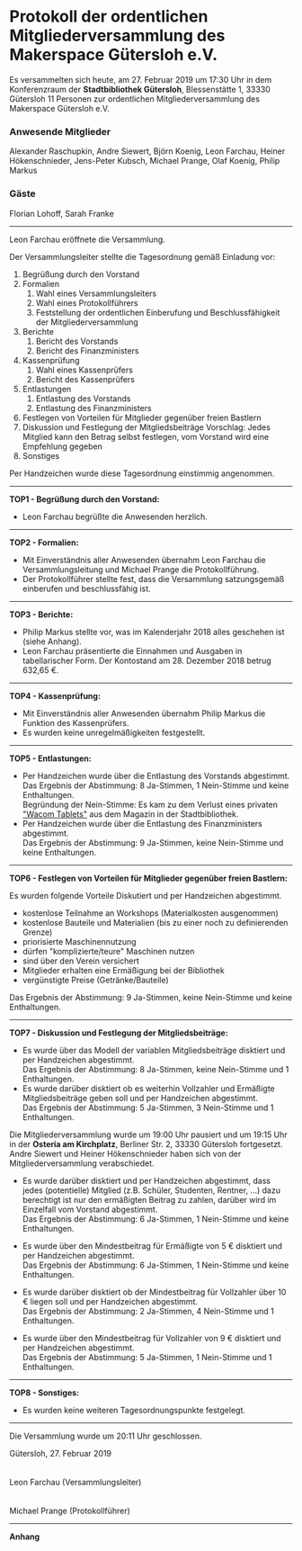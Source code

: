 # **Protokoll der ordentlichen  Mitgliederversammlung des Makerspace&nbsp;Gütersloh&nbsp;e.V.**
Es versammelten sich heute, am 27. Februar 2019 um 17:30 Uhr in dem Konferenzraum der **Stadtbibliothek&nbsp;Gütersloh**, Blessenstätte 1, 33330 Gütersloh 11 Personen zur ordentlichen Mitgliederversammlung des Makerspace&nbsp;Gütersloh&nbsp;e.V.

### Anwesende Mitglieder
Alexander Raschupkin, Andre Siewert, Björn Koenig, Leon Farchau, Heiner Hökenschnieder, Jens-Peter	Kubsch, Michael Prange, Olaf Koenig, Philip Markus

### Gäste
Florian Lohoff, Sarah Franke

---
Leon Farchau eröffnete die Versammlung.

Der Versammlungsleiter stellte die Tagesordnung gemäß Einladung vor:
1. Begrüßung durch den Vorstand
1. Formalien
	1. Wahl eines Versammlungsleiters
	1. Wahl eines Protokollführers
	1. Feststellung der ordentlichen Einberufung und Beschlussfähigkeit der Mitgliederversammlung
1. Berichte
	1. Bericht des Vorstands
	1. Bericht des Finanzministers
1. Kassenprüfung
	1. Wahl eines Kassenprüfers
	1. Bericht des Kassenprüfers
1. Entlastungen
	1. Entlastung des Vorstands
	1. Entlastung des Finanzministers
1. Festlegen von Vorteilen für Mitglieder gegenüber freien Bastlern
1. Diskussion und Festlegung der Mitgliedsbeiträge
	 Vorschlag: Jedes Mitglied kann den Betrag selbst festlegen, vom Vorstand wird eine Empfehlung gegeben
1. Sonstiges

Per Handzeichen wurde diese Tagesordnung einstimmig angenommen.

---
**TOP1 - Begrüßung durch den Vorstand:**
- Leon Farchau begrüßte die Anwesenden herzlich.
---
**TOP2 - Formalien:**
- Mit Einverständnis aller Anwesenden übernahm Leon Farchau die Versammlungsleitung und Michael Prange die Protokollführung.
- Der Protokollführer stellte fest, dass die Versammlung satzungsgemäß einberufen und beschlussfähig ist.
---
**TOP3 - Berichte:**
- Philip  Markus stellte vor, was im Kalenderjahr 2018 alles geschehen ist (siehe Anhang).
- Leon Farchau präsentierte die Einnahmen und Ausgaben in tabellarischer Form. Der Kontostand am 28. Dezember 2018 betrug 632,65 €.
---
**TOP4 - Kassenprüfung:**
- Mit Einverständnis aller Anwesenden übernahm Philip Markus die Funktion des Kassenprüfers.
- Es wurden keine unregelmäßigkeiten festgestellt.
---
**TOP5 - Entlastungen:**
- Per Handzeichen wurde über die Entlastung des Vorstands abgestimmt.<br>
  Das Ergebnis der Abstimmung: 8 Ja-Stimmen, 1 Nein-Stimme und keine Enthaltungen.<br>
  Begründung der Nein-Stimme: Es kam zu dem Verlust eines privaten ["Wacom Tablets"](https://de.wikipedia.org/wiki/Wacom) aus dem Magazin in der Stadtbibliothek.
- Per Handzeichen wurde über die Entlastung des Finanzministers abgestimmt.<br>
  Das Ergebnis der Abstimmung: 9 Ja-Stimmen, keine Nein-Stimme und keine Enthaltungen.
---
**TOP6 - Festlegen von Vorteilen für Mitglieder gegenüber freien Bastlern:**

Es wurden folgende Vorteile Diskutiert und per Handzeichen abgestimmt.
- kostenlose Teilnahme an Workshops (Materialkosten ausgenommen)<br>
- kostenlose Bauteile und Materialien (bis zu einer noch zu definierenden Grenze)
- priorisierte Maschinennutzung
- dürfen "komplizierte/teure" Maschinen nutzen
- sind über den Verein versichert
- Mitglieder erhalten eine Ermäßigung bei der Bibliothek
- vergünstigte Preise (Getränke/Bauteile)

Das Ergebnis der Abstimmung: 9 Ja-Stimmen, keine Nein-Stimme und keine Enthaltungen.

---
**TOP7 - Diskussion und Festlegung der Mitgliedsbeiträge:**
- Es wurde über das Modell der variablen Mitgliedsbeiträge disktiert und per Handzeichen abgestimmt.<br>
Das Ergebnis der Abstimmung: 8 Ja-Stimmen, keine Nein-Stimme und 1 Enthaltungen.
- Es wurde darüber disktiert ob es weiterhin Vollzahler und Ermäßigte Mitgliedsbeiträge geben soll und per Handzeichen abgestimmt.<br>
Das Ergebnis der Abstimmung: 5 Ja-Stimmen, 3 Nein-Stimme und 1 Enthaltungen.

Die Mitgliederversammlung wurde um 19:00 Uhr pausiert und um 19:15 Uhr in der **Osteria am Kirchplatz**, Berliner Str. 2, 33330 Gütersloh fortgesetzt.<br>
Andre Siewert und Heiner Hökenschnieder haben sich von der Mitgliederversammlung verabschiedet.

- Es wurde darüber disktiert und per Handzeichen abgestimmt, dass jedes (potentielle) Mitglied (z.B. Schüler, Studenten, Rentner, ...) dazu berechtigt ist nur den ermäßigten Beitrag zu zahlen, darüber wird im Einzelfall vom Vorstand abgestimmt.<br>
Das Ergebnis der Abstimmung: 6 Ja-Stimmen, 1 Nein-Stimme und keine Enthaltungen.

- Es wurde über den Mindestbeitrag für Ermäßigte von 5 € disktiert und per Handzeichen abgestimmt.<br>
Das Ergebnis der Abstimmung: 6 Ja-Stimmen, 1 Nein-Stimme und keine Enthaltungen.

- Es wurde darüber disktiert ob der Mindestbeitrag für Vollzahler über 10 € liegen soll und per Handzeichen abgestimmt.<br>
Das Ergebnis der Abstimmung: 2 Ja-Stimmen, 4 Nein-Stimme und 1 Enthaltungen.

- Es wurde über den Mindestbeitrag für Vollzahler von 9 € disktiert und per Handzeichen abgestimmt.<br>
Das Ergebnis der Abstimmung: 5 Ja-Stimmen, 1 Nein-Stimme und 1 Enthaltungen.
---
**TOP8 - Sonstiges:**
- Es wurden keine weiteren Tagesordnungspunkte festgelegt.
---
Die Versammlung wurde um 20:11 Uhr geschlossen.

Gütersloh, 27. Februar 2019
<br>
<br>
<br>
Leon Farchau (Versammlungsleiter)<br>
<br>
<br>
Michael Prange (Protokollführer)

---
**Anhang**
